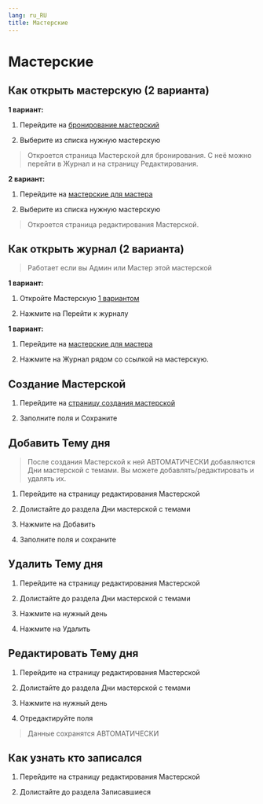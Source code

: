 ```yaml
---
lang: ru_RU
title: Мастерские
---
```


# Мастерские

## Как открыть мастерскую (2 варианта)

**1 вариант:**

1. Перейдите на [бронирование мастерский](https://new-school.geekbase.ru/workshops/published/booking)

2. Выберите из списка нужную мастерскую

>Откроется страница Мастерской для бронирования. С неё можно перейти в Журнал и на страницу Редактирования.

**2 вариант:**

1. Перейдите на [мастерские для мастера](https://new-school.geekbase.ru/workshops-master-list)

2. Выберите из списка нужную мастерскую

>Откроется страница редактирования Мастерской.

## Как открыть журнал (2 варианта)

>Работает если вы Админ или Мастер этой мастерской

**1 вариант:**

1. Откройте Мастерскую [1 вариантом](#как-открыть-мастерскую-2-варианта)

2. Нажмите на Перейти к журналу

**1 вариант:**

1. Перейдите на [мастерские для мастера](https://new-school.geekbase.ru/workshops-master-list)

2. Нажмите на Журнал рядом со ссылкой на мастерскую.

## Создание Мастерской

1. Перейдите на [страницу создания мастерской](https://new-school.geekbase.ru/workshops-master/create)

2. Заполните поля и Сохраните

## Добавить Тему дня

>После создания Мастерской к ней АВТОМАТИЧЕСКИ добавляются Дни мастерской с темами. Вы можете добавлять/редактировать и удалять их.

1. Перейдите на страницу редактирования Мастерской

2. Долистайте до раздела Дни мастерской с темами

3. Нажмите на Добавить

4. Заполните поля и сохраните

## Удалить Тему дня

1. Перейдите на страницу редактирования Мастерской

2. Долистайте до раздела Дни мастерской с темами

3. Нажмите на нужный день

4. Нажмите на Удалить

## Редактировать Тему дня

1. Перейдите на страницу редактирования Мастерской

2. Долистайте до раздела Дни мастерской с темами

3. Нажмите на нужный день

4. Отредактируйте поля 

> Данные сохранятся АВТОМАТИЧЕСКИ

## Как узнать кто записался

1. Перейдите на страницу редактирования Мастерской

2. Долистайте до раздела Записавшиеся


